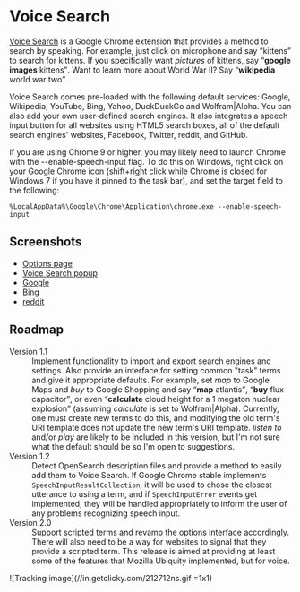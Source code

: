 Voice Search
============

[Voice Search][1] is a Google Chrome extension that provides a method to search by
speaking. For example, just click on microphone and say <q>kittens</q> to search for
kittens. If you specifically  want <em>pictures</em> of kittens, say <q><strong>google
images</strong> kittens</q>. Want to learn more about World War II? Say
<q><strong>wikipedia</strong> world war two</q>.

Voice Search comes pre-loaded with the following default services: Google, Wikipedia,
YouTube, Bing, Yahoo, DuckDuckGo and Wolfram|Alpha. You can also add your own user-defined
search engines. It also integrates a speech input button for all websites using HTML5
search boxes, all of the default search engines' websites, Facebook, Twitter, reddit,
and GitHub.

If you are using Chrome 9 or higher, you may likely need to launch Chrome with the --enable-speech-input flag. To do this on Windows, right click on your Google Chrome icon (shift+right click while Chrome is closed for Windows 7 if you have it pinned to the task bar), and set the target field to the following:

    %LocalAppData%\Google\Chrome\Application\chrome.exe --enable-speech-input


Screenshots
-----------

* [Options page][2]
* [Voice Search popup][3]
* [Google][4]
* [Bing][5]
* [reddit][6]


Roadmap
-------

<dl>
	<dt>Version 1.1</dt>
	<dd>
		Implement functionality to import and export search engines and settings. Also
		provide an interface for setting common "task" terms and give it appropriate
		defaults. For example, set <em>map</em> to Google Maps and <em>buy</em> to Google
		Shopping and say <q><strong>map</strong> atlantis</q>, <q><strong>buy</strong>
		flux capacitor</q>, or even  <q><strong>calculate</strong> cloud height for a 1
		megaton nuclear explosion</q> (assuming <em>calculate</em> is set to
		Wolfram|Alpha). Currently, one must create new terms to do this, and modifying the
		old term's URI template does not update the new term's URI template. <em>listen
		to</em> and/or <em>play</em> are likely to be included in this version, but I'm
		not sure what the default should be so I'm open to suggestions.
	</dd>
	<dt>Version 1.2</dt>
	<dd>
		Detect OpenSearch description files and provide a method to easily add them to
		Voice Search. If Google Chrome stable implements
		<code>SpeechInputResultCollection</code>, it will be used to chose the closest
		utterance to using a term, and if <code>SpeechInputError</code> events get
		implemented, they will be handled appropriately to inform the user of any problems
		recognizing speech input.
	</dd>
	<dt>Version 2.0</dt>
	<dd>
		Support scripted terms and revamp the options interface accordingly. There will
		also need to be a way for websites to signal that they provide a scripted term.
		This release is aimed at providing at least some of the features that Mozilla
		Ubiquity implemented, but for voice.
	</dd>
</dl>

![Tracking image](//in.getclicky.com/212712ns.gif =1x1)

  [1]: https://chrome.google.com/webstore/detail/hhfkcobomkalfdlmkongnhnhahkmnaad
  [2]: http://purl.eligrey.com/github/voice-search/raw/master/screenshots/options.png
  [3]: http://purl.eligrey.com/github/voice-search/raw/master/screenshots/popup.png
  [4]: http://purl.eligrey.com/github/voice-search/raw/master/screenshots/google.png
  [5]: http://purl.eligrey.com/github/voice-search/raw/master/screenshots/bing.png
  [6]: http://purl.eligrey.com/github/voice-search/raw/master/screenshots/reddit.png
